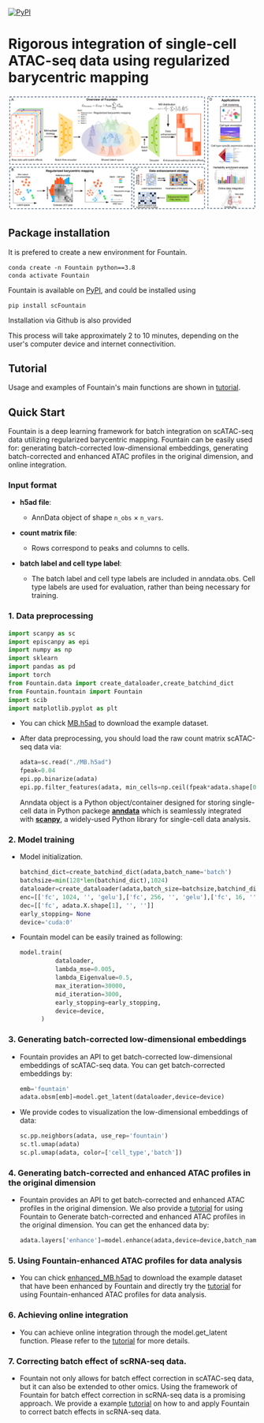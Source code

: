 [![PyPI](https://img.shields.io/pypi/v/scFountain.svg)](https://pypi.org/project/scFountain/)

# Rigorous integration of single-cell ATAC-seq data using regularized barycentric mapping
![](Fountain.png)

## Package installation

It is prefered to create a new environment for Fountain.

```
conda create -n Fountain python==3.8
conda activate Fountain
```

Fountain is available on [PyPI](https://pypi.org/project/scFountain/), and could be installed using

```
pip install scFountain
```

Installation via Github is also provided



This process will take approximately 2 to 10 minutes, depending on the user's computer device and internet connectivition.

## Tutorial

Usage and examples of Fountain's main functions are shown in [tutorial](https://github.com/BioX-NKU/Fountain/tree/main/Tutorials).



## Quick Start

Fountain is a deep learning framework for batch integration on scATAC-seq data utilizing regularized barycentric mapping. Fountain can be easily used for: generating batch-corrected low-dimensional embeddings, generating batch-corrected and enhanced ATAC profiles in the original dimension, and online integration. 


### Input format
* **h5ad file**:
	* AnnData object of shape `n_obs` × `n_vars`. 
    
* **count matrix file**:  
	* Rows correspond to peaks and columns to cells.

* **batch label and cell type label**:  
	* The batch label and cell type labels are included in anndata.obs. Cell type labels are used for evaluation, rather than being necessary for training.


### 1. Data preprocessing

  ```python
import scanpy as sc
import episcanpy as epi
import numpy as np
import sklearn
import pandas as pd 
import torch
from Fountain.data import create_dataloader,create_batchind_dict
from Fountain.fountain import Fountain
import scib
import matplotlib.pyplot as plt
  ```
*  You can chick  [MB.h5ad](https://drive.google.com/file/d/1qwKP1xzYVs5rEGRJPU_NJga2Gl0qSTv5/view?usp=sharing) to download the example dataset. 



* After data preprocessing, you should load the raw count matrix scATAC-seq data via:
  
  ```python
  adata=sc.read("./MB.h5ad")
  fpeak=0.04
  epi.pp.binarize(adata)
  epi.pp.filter_features(adata, min_cells=np.ceil(fpeak*adata.shape[0]))
  ```
  
  
  Anndata object is a Python object/container designed for storing single-cell data in Python packege [**anndata**](https://anndata.readthedocs.io/en/latest/) which is seamlessly integrated with [**scanpy**](https://scanpy.readthedocs.io/en/stable/), a widely-used Python library for single-cell data analysis.

 
### 2. Model training

* Model initialization.

  
  ```python
  batchind_dict=create_batchind_dict(adata,batch_name='batch')
  batchsize=min(128*len(batchind_dict),1024)
  dataloader=create_dataloader(adata,batch_size=batchsize,batchind_dict=batchind_dict,batch_name='batch',num_worker=4,droplast=False)
  enc=[['fc', 1024, '', 'gelu'],['fc', 256, '', 'gelu'],['fc', 16, '', '']]
  dec=[['fc', adata.X.shape[1], '', '']]
  early_stopping= None
  device='cuda:0'
  ```



* Fountain model can be easily trained as following:
  
  ```python
  model.train(            
            dataloader,             
            lambda_mse=0.005, 
            lambda_Eigenvalue=0.5,
            max_iteration=30000,
            mid_iteration=3000,
            early_stopping=early_stopping,
            device=device, 
        )
  ```
  
  
### 3. Generating batch-corrected low-dimensional embeddings

* Fountain provides an API to get batch-corrected low-dimensional embeddings of scATAC-seq data. You can get batch-corrected embeddings by:
  
  ```python
  emb='fountain'
  adata.obsm[emb]=model.get_latent(dataloader,device=device)
  ```
* We provide codes to visualization the low-dimensional embeddings of data:

  ```python
  sc.pp.neighbors(adata, use_rep='fountain')
  sc.tl.umap(adata)
  sc.pl.umap(adata, color=['cell_type','batch'])
  ```

### 4. Generating batch-corrected and enhanced ATAC profiles in the original dimension

* Fountain provides an API to get batch-corrected and enhanced ATAC profiles in the original dimension. We also provide a [tutorial](https://github.com/BioX-NKU/Fountain/tree/main/Tutorials/Batch%20correction.ipynb) for using Fountain to Generate batch-corrected and enhanced ATAC profiles in the original dimension. You can get the enhanced data by:
  
  ```python
  adata.layers['enhance']=model.enhance(adata,device=device,batch_name='batch')
  ```

### 5. Using Fountain-enhanced ATAC profiles for data analysis

* You can chick  [enhanced_MB.h5ad](https://drive.google.com/file/d/13nLqv6IC1OzqrgjnRMJ-MvWBFeW6f6Ur/view?usp=drive_link) to download the example dataset that have been enhanced by Fountain and directly try the [tutorial](https://github.com/BioX-NKU/Fountain/tree/main/Tutorials/Data%20analysis.ipynb) for using Fountain-enhanced ATAC profiles for data analysis. 

### 6. Achieving online integration

* You can achieve online integration through the model.get_latent function. Please refer to the [tutorial](https://github.com/BioX-NKU/Fountain/blob/main/Tutorials/Online%20integration.ipynb) for more details.
  
### 7. Correcting batch effect of scRNA-seq data.

* Fountain not only allows for batch effect correction in scATAC-seq data, but it can also be extended to other omics. Using the framework of Fountain for batch effect correction in scRNA-seq data is a promising approach. We provide a example [tutorial](https://github.com/BioX-NKU/Fountain/tree/main/Tutorials/Correct%20batch%20effect%20of%20scRNA-seq%20data.ipynb) on how to and apply Fountain to correct batch effects in scRNA-seq data.
